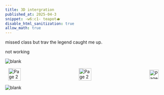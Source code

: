 ```yaml
---
title: 3D intergration 
published_at: 2025-04-3
snippet: -w6:c1- teapot🫖
disable_html_sanitization: true
allow_math: true
---
```


missed class but trav the legend caught me up.

not working 

<script type="module">

import * as THREE from "/scripts/three.module.js"

const container = document.getElementById (`three.js_container`)
const width = container.parentNode.scrollWidth
const height = width * 9 / 16

import { OrbitControls } from '/scripts/three.js/OrbitControls.js'
import { TeapotGeometry } from '/scripts/three.js/TeapotGeometry.js'

const teapotSize = 300

let teapot

const textureMap = new THREE.TextureLoader ()
   .load ('scripts/textures/uv_grid_opengl.jpg')
textureMap.wrapS = textureMap.wrapT = THREE.RepeatWrapping
textureMap.anisotropy = 16
textureMap.colorSpace = THREE.SRGBColorSpace

// REFLECTION MAP
const path = 'scripts/three.js/textures/pisa/'
const urls = [ 'px.png', 'nx.png', 'py.png', 'ny.png', 'pz.png', 'nz.png' ]
const textureCube = new THREE.CubeTextureLoader ().setPath (path).load (urls)

const materials = {
   wireframe: new THREE.MeshBasicMaterial ({ 
      wireframe: true 
   }),

   flat: new THREE.MeshPhongMaterial ({ 
      specular: 0x000000, 
      flatShading: true, 
      side: THREE.DoubleSide 
   }),

   smooth: new THREE.MeshLambertMaterial ({ 
      side: THREE.DoubleSide 
   }),

   glossy: new THREE.MeshPhongMaterial ({ 
      color: 0xc0c0c0, 
      specular: 0x404040, 
      shininess: 300, 
      side: THREE.DoubleSide
   }),

   textured: new THREE.MeshPhongMaterial ({ 
      map: textureMap, 
      side: THREE.DoubleSide
   }),

   reflective: new THREE.MeshPhongMaterial ({ 
      envMap: textureCube, 
      side: THREE.DoubleSide
   })
}

const rand_el = a => a[Math.floor (Math.random () * a.length)]

// random tessellation amount
const rand_tess = () => rand_el ([ 20, 30, 40, 50 ])

// CAMERA
const camera = new THREE.PerspectiveCamera (45, width / height, 1, 80000)
camera.position.set (-600, 550, 1300)

// LIGHTS
const ambientLight = new THREE.AmbientLight (0x7c7c7c, 2.0)

const light = new THREE.DirectionalLight (0xFFFFFF, 2.0)
light.position.set (0.32, 0.39, 0.7)

// RENDERER
const renderer = new THREE.WebGLRenderer ({ antialias: true })
renderer.setPixelRatio (window.devicePixelRatio)
renderer.setSize (width, height)
container.appendChild (renderer.domElement)

// CONTROLS
const cameraControls = new OrbitControls (camera, renderer.domElement)

// scene itself
const scene = new THREE.Scene ()
scene.background = new THREE.Color (0xAAAAAA)
scene.add (ambientLight)
scene.add (light)

let material = materials[ 'wireframe' ] 

const mutate_geometry = (g, p) => {
   const length = g.index.array.length
   const glitch_amount = Math.abs ((p * 2) - 1) ** 5
   const glitch_length = Math.floor (glitch_amount * length)   
   const glitch_location = Math.floor (
      Math.random () * (length - glitch_length)
   )

   const mutation = p >= 0.5
      // 65536
      // 8192 is 2 ** 13
      // largest number not to give errors
      ? () => Math.floor (Math.random () * 8192)
      // ? () => Math.floor (Math.random () * 65536)
      : () => 0

   const front = g.index.array.slice (0, glitch_location)
   const middle = new Uint16Array (glitch_length)
      .fill (0)
      .map (mutation)
   const back = g.index.array.slice (glitch_location + glitch_length)

   const mutated = new Uint16Array (length)
   mutated.set (front)
   mutated.set (middle, front.length)
   mutated.set (back, front.length + middle.length)

   g.index.array = mutated 
}

let next_glitch_time = 0
let is_glitching = false
let geometry = new TeapotGeometry (
   300, // teapotSize
   rand_tess (),
   true,
   true,
   true,
   true,
)

const draw_teapot = ms => {

   if (teapot !== undefined) {
      teapot.geometry.dispose ()
      scene.remove (teapot)
   }

   const t = ms * 0.001

   if (t > next_glitch_time) {
      const period = Math.random () ** 24 * 6
      next_glitch_time = t + period

      is_glitching = !is_glitching

      if (is_glitching) mutate_geometry (geometry, Math.random ())

      else {
         geometry = new TeapotGeometry (
            teapotSize,
            rand_tess (), 
            Math.random () < 0.8,
            Math.random () < 0.8,
            true,
            true,
            true 
         )

         const type = rand_el ([ 
            `wireframe`, 
            `flat`, 
            `smooth`, 
            `glossy`, 
            `textured`, 
            `reflective` 
         ])
         material = materials[ type ]

         scene.background = type === `reflective` 
            ? textureCube
            : null
      }
   }

   teapot = new THREE.Mesh (geometry, material)
   scene.add (teapot)

   renderer.render (scene, camera)

   requestAnimationFrame (draw_teapot)
}

requestAnimationFrame (draw_teapot)

			}

		</script>

![blank](/Images/w1/blankpng.png)

<style>
.container {
    display: flex;
    justify-content: space-between;
    align-items: center;
    padding: 0 10px; /* Optional: Add some padding if needed */
}

.button {
    display: flex;
    align-items: center;
    /* Add additional styling for buttons if needed */
}

.button img {
    display: block;
}
</style>

<body>
    <div class="container">
        <a href="/10-p5-in-javacscript" class="button middle">
            <img id= "home_id" src="/Images/Buttons/Back.png" width="40" height="40" alt="Page 2">
        <a href="/" class="button middle">
            <img id= "home_id" src="/Images/Buttons/Home.png" width="40" height="40" alt="Page 2">
        </a>
        <a href="/" class="button right">
            <img id= "next_id" src="/Images/Buttons/Forward.png" width="30" height="30" alt="Page 3">
        </a>
    </div>
</body>

![blank](/Images/w1/blankpng.png)
